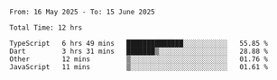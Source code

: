 <!--START_SECTION:waka-->

```abap
From: 16 May 2025 - To: 15 June 2025

Total Time: 12 hrs

TypeScript   6 hrs 49 mins   ██████████████░░░░░░░░░░░   55.85 %
Dart         3 hrs 31 mins   ███████▒░░░░░░░░░░░░░░░░░   28.88 %
Other        12 mins         ▒░░░░░░░░░░░░░░░░░░░░░░░░   01.76 %
JavaScript   11 mins         ▒░░░░░░░░░░░░░░░░░░░░░░░░   01.61 %
```

<!--END_SECTION:waka-->
